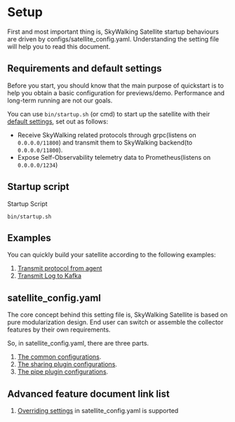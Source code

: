 # Setup
First and most important thing is, SkyWalking Satellite startup behaviours are driven by configs/satellite_config.yaml. Understanding the setting file will help you to read this document.

## Requirements and default settings

Before you start, you should know that the main purpose of quickstart is to help you obtain a basic configuration for previews/demo. Performance and long-term running are not our goals.

You can use `bin/startup.sh` (or cmd) to start up the satellite with their [default settings](../../../configs/satellite_config.yaml), set out as follows:

- Receive SkyWalking related protocols through grpc(listens on `0.0.0.0/11800`) and transmit them to SkyWalking backend(to `0.0.0.0/11800`).
- Expose Self-Observability telemetry data to Prometheus(listens on `0.0.0.0/1234`)

## Startup script
Startup Script
```shell script
bin/startup.sh 
```

## Examples
You can quickly build your satellite according to the following examples:

1. [Transmit protocol from agent](examples/transmit-protocol-from-agent/README.md)
2. [Transmit Log to Kafka](examples/transmit-log-to-kafka/README.md)

## satellite_config.yaml
The core concept behind this setting file is, SkyWalking Satellite is based on pure modularization design. End user can switch or assemble the collector features by their own requirements.

So, in satellite_config.yaml, there are three parts.
1. [The common configurations](./configuration/common.md).
2. [The sharing plugin configurations](./configuration/sharing-plugins.md).
3. [The pipe plugin configurations](./configuration/pipe-plugins.md).

## Advanced feature document link list
1. [Overriding settings](./configuration/override-settings.md) in satellite_config.yaml is supported
